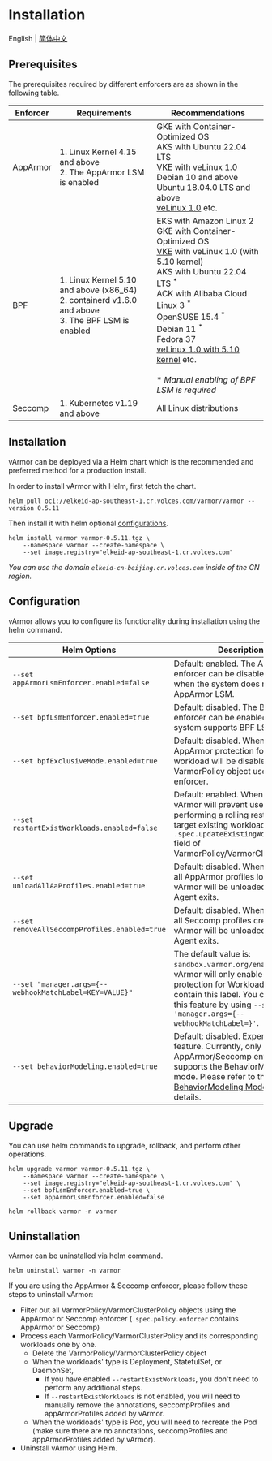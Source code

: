 # Installation
English | [简体中文](installation.zh_CN.md)

## Prerequisites

The prerequisites required by different enforcers are as shown in the following table.

|Enforcer|Requirements|Recommendations|
|------------|--------------------------------------------|--------|
|AppArmor    |1. Linux Kernel 4.15 and above<br />2. The AppArmor LSM is enabled|GKE with Container-Optimized OS<br />AKS with Ubuntu 22.04 LTS<br />[VKE](https://www.volcengine.com/product/vke) with veLinux 1.0<br />Debian 10 and above<br />Ubuntu 18.04.0 LTS and above<br />[veLinux 1.0](https://www.volcengine.com/docs/6396/74967) etc.
|BPF         |1. Linux Kernel 5.10 and above (x86_64)<br />2. containerd v1.6.0 and above<br />3. The BPF LSM is enabled|EKS with Amazon Linux 2<br />GKE with Container-Optimized OS<br />[VKE](https://www.volcengine.com/product/vke) with veLinux 1.0 (with 5.10 kernel)<br />AKS with Ubuntu 22.04 LTS <sup>\*</sup><br />ACK with Alibaba Cloud Linux 3 <sup>\*</sup><br />OpenSUSE 15.4 <sup>\*</sup><br />Debian 11 <sup>\*</sup><br />Fedora 37 <br />[veLinux 1.0 with 5.10 kernel](https://www.volcengine.com/docs/6396/74967) etc.<br /><br />* *Manual enabling of BPF LSM is required*
|Seccomp     |1. Kubernetes v1.19 and above|All Linux distributions

## Installation

vArmor can be deployed via a Helm chart which is the recommended and preferred method for a production install.

In order to install vArmor with Helm, first fetch the chart.

```
helm pull oci://elkeid-ap-southeast-1.cr.volces.com/varmor/varmor --version 0.5.11
```

Then install it with helm optional [configurations](installation.md#configuration).

```
helm install varmor varmor-0.5.11.tgz \
    --namespace varmor --create-namespace \
    --set image.registry="elkeid-ap-southeast-1.cr.volces.com"
```

*You can use the domain `elkeid-cn-beijing.cr.volces.com` inside of the CN region.*

## Configuration

vArmor allows you to configure its functionality during installation using the helm command.

| Helm Options | Description |
|--------------|-------------|
| `--set appArmorLsmEnforcer.enabled=false` | Default: enabled. The AppArmor enforcer can be disabled with it when the system does not support AppArmor LSM.
| `--set bpfLsmEnforcer.enabled=true` | Default: disabled. The BPF enforcer can be enabled when the system supports BPF LSM.
| `--set bpfExclusiveMode.enabled=true` | Default: disabled. When enabled, AppArmor protection for the target workload will be disabled when a VarmorPolicy object uses the BPF enforcer.
| `--set restartExistWorkloads.enabled=false` | Default: enabled. When disabled, vArmor will prevent users from performing a rolling restart of target existing workloads with the `.spec.updateExistingWorkloads` field of VarmorPolicy/VarmorClusterPolicy. 
| `--set unloadAllAaProfiles.enabled=true` | Default: disabled. When enabled, all AppArmor profiles loaded by vArmor will be unloaded when the Agent exits.
| `--set removeAllSeccompProfiles.enabled=true` | Default: disabled. When enabled, all Seccomp profiles created by vArmor will be unloaded when the Agent exits.
| `--set "manager.args={--webhookMatchLabel=KEY=VALUE}"` | The default value is: `sandbox.varmor.org/enable=true`. vArmor will only enable sandbox protection for Workloads that contain this label. You can disable this feature by using `--set 'manager.args={--webhookMatchLabel=}'`.
| `--set behaviorModeling.enabled=true` | Default: disabled. Experimental feature. Currently, only the AppArmor/Seccomp enforcer supports the BehaviorModeling mode. Please refer to the [BehaviorModeling Mode](behavior_modeling.md) for more details.

## Upgrade

You can use helm commands to upgrade, rollback, and perform other operations.
```
helm upgrade varmor varmor-0.5.11.tgz \
    --namespace varmor --create-namespace \
    --set image.registry="elkeid-ap-southeast-1.cr.volces.com" \
    --set bpfLsmEnforcer.enabled=true \
    --set appArmorLsmEnforcer.enabled=false
```
```
helm rollback varmor -n varmor
```

## Uninstallation

vArmor can be uninstalled via helm command.

```
helm uninstall varmor -n varmor
```

If you are using the AppArmor & Seccomp enforcer, please follow these steps to uninstall vArmor:
* Filter out all VarmorPolicy/VarmorClusterPolicy objects using the AppArmor or Seccomp enforcer (`.spec.policy.enforcer` contains AppArmor or Seccomp)
* Process each VarmorPolicy/VarmorClusterPolicy and its corresponding workloads one by one.
  * Delete the VarmorPolicy/VarmorClusterPolicy object
  * When the workloads' type is Deployment, StatefulSet, or DaemonSet,
    * If you have enabled `--restartExistWorkloads`, you don't need to perform any additional steps.
    * If `--restartExistWorkloads` is not enabled, you will need to manually remove the annotations, seccompProfiles and appArmorProfiles added by vArmor.
  * When the workloads' type is Pod, you will need to recreate the Pod (make sure there are no annotations, seccompProfiles and appArmorProfiles added by vArmor).
* Uninstall vArmor using Helm.
